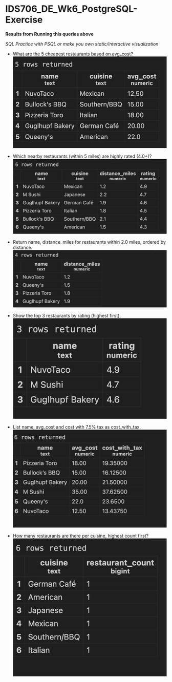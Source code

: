 # IDS706_DE_Wk6_PostgreSQL-Exercise

**Results from Running this queries above**

*SQL Practice with PSQL or make you own static/interactive visualization*
- What are the 5 cheapest restaurants based on avg_cost?
![Output](/images/query_1.png)

- Which nearby restaurants (within 5 miles) are highly rated (4.0+)?
![Output](images/query_2.png)

- Return name, distance_miles for restaurants within 2.0 miles, ordered by distance.
![Output](images/query_3.png)

- Show the top 3 restaurants by rating (highest first).
![Output](images/query_4.png)

- List name, avg_cost and cost with 7.5% tax as cost_with_tax.
![Output](images/query_5.png)

- How many restaurants are there per cuisine, highest count first?
![alt text](images/query_6.png)





